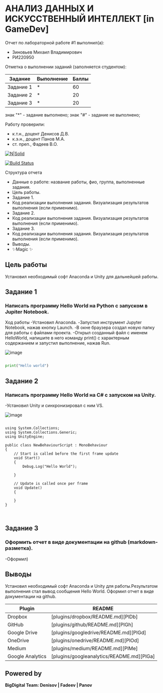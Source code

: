 # АНАЛИЗ ДАННЫХ И ИСКУССТВЕННЫЙ ИНТЕЛЛЕКТ [in GameDev]
Отчет по лабораторной работе #1 выполнил(а):
- Зиновьев Михаил Владимирович
- РИ220950

Отметка о выполнении заданий (заполняется студентом):

| Задание | Выполнение | Баллы |
| ------ | ------ | ------ |
| Задание 1 | * | 60 |
| Задание 2 | * | 20 |
| Задание 3 | * | 20 |

знак "*" - задание выполнено; знак "#" - задание не выполнено;

Работу проверили:
- к.т.н., доцент Денисов Д.В.
- к.э.н., доцент Панов М.А.
- ст. преп., Фадеев В.О.

[![N|Solid](https://cldup.com/dTxpPi9lDf.thumb.png)](https://nodesource.com/products/nsolid)

[![Build Status](https://travis-ci.org/joemccann/dillinger.svg?branch=master)](https://travis-ci.org/joemccann/dillinger)

Структура отчета

- Данные о работе: название работы, фио, группа, выполненные задания.
- Цель работы.
- Задание 1.
- Код реализации выполнения задания. Визуализация результатов выполнения (если применимо).
- Задание 2.
- Код реализации выполнения задания. Визуализация результатов выполнения (если применимо).
- Задание 3.
- Код реализации выполнения задания. Визуализация результатов выполнения (если применимо).
- Выводы.
- ✨Magic ✨

## Цель работы
Установил необходимый софт Anaconda и Unity для дальнейшей работы.

## Задание 1
### Написать программу Hello World на Python с запуском в Jupiter Notebook.

Ход работы
-Установил Anaconda.
-Запустил инструмент Jupyter Notebook, нажав кнопку Launch.
-В окне браузера создал новую папку для работы с файлами проекта.
-Открыл созданный файл с именем HelloWorld, напишите в него команду print() с характерным содержанием и запустил выполнение, нажав Run. 

![image](https://github.com/MikhailZinovyev/DA-in-GameDev/assets/128982585/4a29a2dc-cae1-4d6e-acb9-f2a7b843a0c1)


```py

print("Hello world")

```



## Задание 2
### Написать программу Hello World на C# с запуском на Unity.
-Установил Unity и синхронизировал с ним VS.


![image](https://github.com/MikhailZinovyev/DA-in-GameDev/assets/128982585/82082e1d-dd21-4604-b8c1-944ce5e314dc)


```

using System.Collections;
using System.Collections.Generic;
using UnityEngine;

public class NewBehaviourScript : MonoBehaviour
{
    // Start is called before the first frame update
    void Start()
    {
        Debug.Log("Hello World");

    }

    // Update is called once per frame
    void Update()
    {
        
    }
}



```

## Задание 3
### Оформить отчет в виде документации на github (markdown-разметка).

-Оформил)

## Выводы

Установил необходимый софт Anaconda и Unity для работы.Результатом выполнения стал вывод сообщения Hello World. Оформил отчет в виде документации на github.

| Plugin | README |
| ------ | ------ |
| Dropbox | [plugins/dropbox/README.md][PlDb] |
| GitHub | [plugins/github/README.md][PlGh] |
| Google Drive | [plugins/googledrive/README.md][PlGd] |
| OneDrive | [plugins/onedrive/README.md][PlOd] |
| Medium | [plugins/medium/README.md][PlMe] |
| Google Analytics | [plugins/googleanalytics/README.md][PlGa] |

## Powered by

**BigDigital Team: Denisov | Fadeev | Panov**
